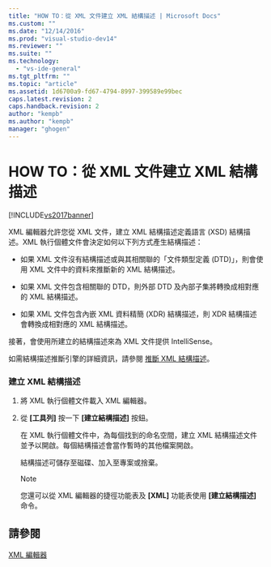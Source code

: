 ```yaml
---
title: "HOW TO：從 XML 文件建立 XML 結構描述 | Microsoft Docs"
ms.custom: ""
ms.date: "12/14/2016"
ms.prod: "visual-studio-dev14"
ms.reviewer: ""
ms.suite: ""
ms.technology: 
  - "vs-ide-general"
ms.tgt_pltfrm: ""
ms.topic: "article"
ms.assetid: 1d6700a9-fd67-4794-8997-399589e99bec
caps.latest.revision: 2
caps.handback.revision: 2
author: "kempb"
ms.author: "kempb"
manager: "ghogen"
---
```

# HOW TO：從 XML 文件建立 XML 結構描述
[!INCLUDE[vs2017banner](../code-quality/includes/vs2017banner.md)]

XML 編輯器允許您從 XML 文件，建立 XML 結構描述定義語言 \(XSD\) 結構描述。XML 執行個體文件會決定如何以下列方式產生結構描述：  
  
-   如果 XML 文件沒有結構描述或與其相關聯的「文件類型定義 \(DTD\)」，則會使用 XML 文件中的資料來推斷新的 XML 結構描述。  
  
-   如果 XML 文件包含相關聯的 DTD，則外部 DTD 及內部子集將轉換成相對應的 XML 結構描述。  
  
-   如果 XML 文件包含內嵌 XML 資料精簡 \(XDR\) 結構描述，則 XDR 結構描述會轉換成相對應的 XML 結構描述。  
  
 接著，會使用所建立的結構描述來為 XML 文件提供 IntelliSense。  
  
 如需結構描述推斷引擎的詳細資訊，請參閱 [推斷 XML 結構描述](../Topic/Inferring%20an%20XML%20Schema.md)。  
  
### 建立 XML 結構描述  
  
1.  將 XML 執行個體文件載入 XML 編輯器。  
  
2.  從 **\[工具列\]** 按一下 **\[建立結構描述\]** 按鈕。  
  
     在 XML 執行個體文件中，為每個找到的命名空間，建立 XML 結構描述文件並予以開啟。每個結構描述會當作暫時的其他檔案開啟。  
  
     結構描述可儲存至磁碟、加入至專案或捨棄。  
  
    > [!NOTE]
    >  您還可以從 XML 編輯器的捷徑功能表及 **\[XML\]** 功能表使用 **\[建立結構描述\]** 命令。  
  
## 請參閱  
 [XML 編輯器](../xml-tools/xml-editor.md)